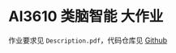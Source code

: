 # AI3610 类脑智能 大作业

作业要求见 `Description.pdf`，代码仓库见 [Github](https://github.com/Ark-ike/spike-driven-transformer)
